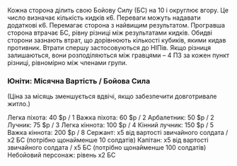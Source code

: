 Кожна сторона ділить свою Бойову Силу (БС) на 10 і округлює вгору. Це число визначає кількість кидків к6.
Переваги можуть надавати додаткові к6.
Перемагає сторона з найвищим результатом. Програвша сторона втрачає БС, рівну різниці між результатами кидків.
Обидві сторони зазнають втрат, що дорівнюють кількості кубиків, якими кидав противник.
Втрати спершу застосовуються до НІПів. Якщо різниця залишаються, вони розподіляються між гравцями – 4 ПЗ за кожен пункт різниці, рівномірно між членами групи.

### Юніти: Місячна Вартість / Бойова Сила
(Ціна за місяць зменшується вдвічі, якщо забезпечити довготривале житло.)

Легка піхота: 40 $p / 1
Важка піхота: 60 $p / 2
Арбалетник: 50 $p / 2
Лучник: 75 $p / 3
Легка кіннота: 100 $p / 4
Кінний лучник: 150 $p / 5
Важка кіннота: 200 $p / 8
Сержант: x5 від вартості звичайного солдата / x2 БС (потрібно щонайменше 10 солдатів)
Капітан: x5 від вартості звичайного солдата / x5 БС (потрібно щонайменше 100 солдатів)
Небойовий персонаж: рівень x2 БС